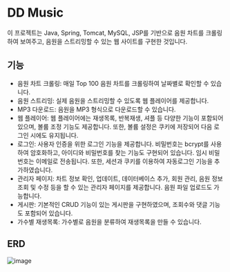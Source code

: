 # DD Music

이 프로젝트는 Java, Spring, Tomcat, MySQL, JSP를 기반으로 음원 차트를 크롤링하여 보여주고, 음원을 스트리밍할 수 있는 웹 사이트를 구현한 것입니다.

## 기능

- 음원 차트 크롤링: 매일 Top 100 음원 차트를 크롤링하여 날짜별로 확인할 수 있습니다.
- 음원 스트리밍: 실제 음원을 스트리밍할 수 있도록 웹 플레이어를 제공합니다.
- MP3 다운로드: 음원을 MP3 형식으로 다운로드할 수 있습니다.
- 웹 플레이어: 웹 플레이어에는 재생목록, 반복재생, 셔플 등 다양한 기능이 포함되어 있으며, 볼륨 조정 기능도 제공합니다. 또한, 볼륨 설정은 쿠키에 저장되어 다음 로그인 시에도 유지됩니다.
- 로그인: 사용자 인증을 위한 로그인 기능을 제공합니다. 비밀번호는 bcrypt를 사용하여 암호화하고, 아이디와 비밀번호를 찾는 기능도 구현되어 있습니다. 임시 비밀번호는 이메일로 전송됩니다. 또한, 세션과 쿠키를 이용하여 자동로그인 기능을 추가하였습니다.
- 관리자 페이지: 차트 정보 확인, 업데이트, 데이터베이스 추가, 회원 관리, 음원 정보 조회 및 수정 등을 할 수 있는 관리자 페이지를 제공합니다. 음원 파일 업로드도 가능합니다.
- 게시판: 기본적인 CRUD 기능이 있는 게시판을 구현하였으며, 조회수와 댓글 기능도 포함되어 있습니다.
- 가수별 재생목록: 가수별로 음원을 분류하여 재생목록을 만들 수 있습니다.

## ERD
![image](https://github.com/DodamKing/DDMusic/assets/87540282/0a1f17df-69c7-4bda-b6e8-86380aade34c)
